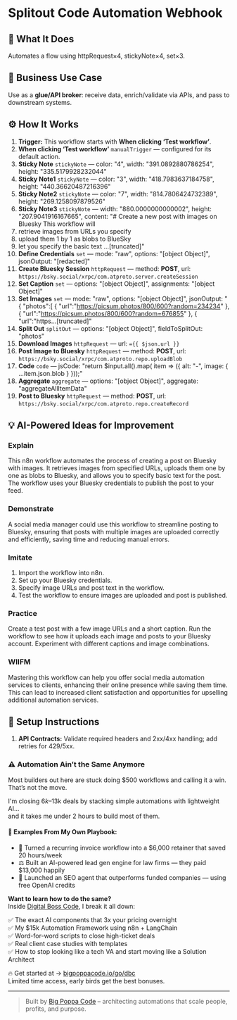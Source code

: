 # Splitout Code Automation Webhook
## 🚀 What It Does
Automates a flow using httpRequest×4, stickyNote×4, set×3.

## 💼 Business Use Case
Use as a **glue/API broker**: receive data, enrich/validate via APIs, and pass to downstream systems.

## ⚙️ How It Works
1. **Trigger:** This workflow starts with **When clicking ‘Test workflow’**.
2. **When clicking ‘Test workflow’** `manualTrigger` — configured for its default action.
3. **Sticky Note** `stickyNote` — color: "4", width: "391.0892880786254", height: "335.5179928232044"
4. **Sticky Note1** `stickyNote` — color: "3", width: "418.7983637184758", height: "440.36620487216396"
5. **Sticky Note2** `stickyNote` — color: "7", width: "814.7806424732389", height: "269.1258097879526"
6. **Sticky Note3** `stickyNote` — width: "880.0000000000002", height: "207.9041916167665", content: "# Create a new post with images on Bluesky
This workflow will 
1. retrieve images from URLs you specify
2. upload them 1 by 1 as blobs to BlueSky
3. let you specify the basic text …[truncated]"
7. **Define Credentials** `set` — mode: "raw", options: "[object Object]", jsonOutput: "[redacted]"
8. **Create Bluesky Session** `httpRequest` — method: **POST**, url: `https://bsky.social/xrpc/com.atproto.server.createSession`
9. **Set Caption** `set` — options: "[object Object]", assignments: "[object Object]"
10. **Set Images** `set` — mode: "raw", options: "[object Object]", jsonOutput: "{  "photos":[
    {
      "url":"https://picsum.photos/800/600?random=234234"
    },
    {
      "url":"https://picsum.photos/800/600?random=676855"
    },
    {
      "url":"https…[truncated]"
11. **Split Out** `splitOut` — options: "[object Object]", fieldToSplitOut: "photos"
12. **Download Images** `httpRequest` — url: `={{ $json.url }}`
13. **Post Image to Bluesky** `httpRequest` — method: **POST**, url: `https://bsky.social/xrpc/com.atproto.repo.uploadBlob`
14. **Code** `code` — jsCode: "return $input.all().map( item => ({
    alt: "-",
    image: {
      ...item.json.blob
    }
}));"
15. **Aggregate** `aggregate` — options: "[object Object]", aggregate: "aggregateAllItemData"
16. **Post to Bluesky** `httpRequest` — method: **POST**, url: `https://bsky.social/xrpc/com.atproto.repo.createRecord`

## 💡 AI-Powered Ideas for Improvement
### Explain
This n8n workflow automates the process of creating a post on Bluesky with images. It retrieves images from specified URLs, uploads them one by one as blobs to Bluesky, and allows you to specify basic text for the post. The workflow uses your Bluesky credentials to publish the post to your feed.

### Demonstrate
A social media manager could use this workflow to streamline posting to Bluesky, ensuring that posts with multiple images are uploaded correctly and efficiently, saving time and reducing manual errors.

### Imitate
1. Import the workflow into n8n.
2. Set up your Bluesky credentials.
3. Specify image URLs and post text in the workflow.
4. Test the workflow to ensure images are uploaded and post is published.

### Practice
Create a test post with a few image URLs and a short caption. Run the workflow to see how it uploads each image and posts to your Bluesky account. Experiment with different captions and image combinations.

### WIIFM
Mastering this workflow can help you offer social media automation services to clients, enhancing their online presence while saving them time. This can lead to increased client satisfaction and opportunities for upselling additional automation services.

## 🔧 Setup Instructions
1. **API Contracts:** Validate required headers and 2xx/4xx handling; add retries for 429/5xx.

### ⚠️ Automation Ain’t the Same Anymore

Most builders out here are stuck doing $500 workflows and calling it a win.  
That’s not the move.  

I'm closing $6k–$13k deals by stacking simple automations with lightweight AI...  
and it takes me under 2 hours to build most of them.

#### 🧠 Examples From My Own Playbook:
- 🔁 Turned a recurring invoice workflow into a $6,000 retainer that saved 20 hours/week  
- ⚖️ Built an AI-powered lead gen engine for law firms — they paid $13,000 happily  
- 🚀 Launched an SEO agent that outperforms funded companies — using free OpenAI credits  

**Want to learn how to do the same?**  
Inside [Digital Boss Code](https://bigpoppacode.io/go/dbc), I break it all down:

✅ The exact AI components that 3x your pricing overnight  
✅ My $15k Automation Framework using n8n + LangChain  
✅ Word-for-word scripts to close high-ticket deals  
✅ Real client case studies with templates  
✅ How to stop looking like a tech VA and start moving like a Solution Architect  

🔥 Get started at → [bigpoppacode.io/go/dbc](https://bigpoppacode.io/go/dbc)  
Limited time access, early birds get the best bonuses.

---
> Built by [Big Poppa Code](https://bigpoppacode.io) – architecting automations that scale people, profits, and purpose.
